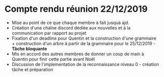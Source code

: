# Compte rendu réunion 22/12/2019

* Mise au point de ce que chaque membre à fait jusquà ajd.
* Création d'une chaîne discord dédiée aux nouvelles et à la communication par rapport au projet
* Fixation d'un deadline pour Quentin et la construction d'une grammaire + construction d'un arbre à partir de la grammaire pour le 25/12/2019 - **Tâche bloquante**
* Mis en accord des autres membres de donner un coup de main à Quentin pour finir cette partie avant Noël
* Discussion de l'implementation de la reconnaissance niveau 0 - création tâche et préparation
